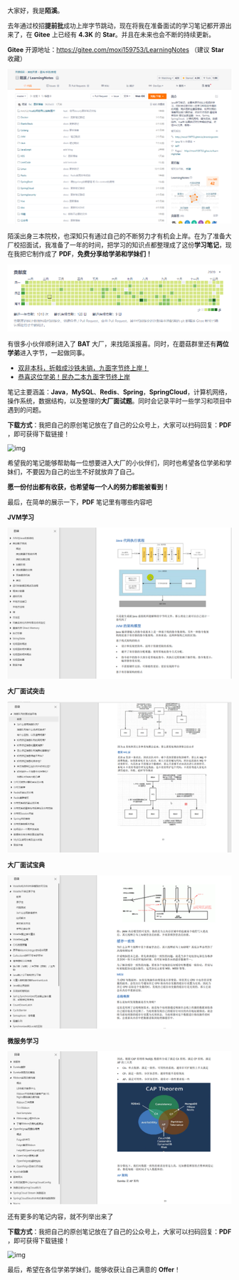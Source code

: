 大家好，我是**陌溪**。

去年通过校招**提前批**成功上岸字节跳动，现在将我在准备面试的学习笔记都开源出来了，在 **Gitee** 上已经有 **4.3K** 的 **Star**。并且在未来也会不断的持续更新。

**Gitee** 开源地址：https://gitee.com/moxi159753/LearningNotes （建议 **Star** 收藏）


![image-20211125223705599](images/image-20211125223705599.png)

陌溪出身三本院校，也深知只有通过自己的不断努力才有机会上岸。在为了准备大厂校招面试，我准备了一年的时间，把学习的知识点都整理成了这份**学习笔记**，现在我把它制作成了 **PDF**，**免费分享给学弟和学妹们！**


![image-20211125224340581](images/image-20211125224340581.png)

有很多小伙伴顺利进入了 **BAT** 大厂，来找陌溪报喜。同时，在蘑菇群里还有**两位学弟**进入字节，一起做同事。

- [双非本科，折戟成沙铁未销，九面字节终上岸！](https://mp.weixin.qq.com/s/mE8AjQdQP8cgsWPVUbLBHA)
- [恭喜这位学弟！民办二本九面字节终上岸](https://mp.weixin.qq.com/s/mE8AjQdQP8cgsWPVUbLBHA)

笔记主要涵盖：**Java**，**MySQL**、**Redis**、**Spring**，**SpringCloud**，计算机网络，操作系统，数据结构，以及整理的**大厂面试题**。同时会记录平时一些学习和项目中遇到的问题。

**下载方式**：我把自己的原创笔记放在了自己的公众号上，大家可以扫码回复：**PDF** ，即可获得下载链接！


![img](https://gitee.com/moxi159753/LearningNotes/raw/master/doc/images/qq/%E8%8E%B7%E5%8F%96PDF.jpg)

希望我的笔记能够帮助每一位想要进入大厂的小伙伴们，同时也希望各位学弟和学妹们，不要因为自己的出生不好就放弃了自己。

**愿一份付出都有收获，也希望每一个人的努力都能被看到！**

最后，在简单的展示一下，**PDF** 笔记里有哪些内容吧

**JVM学习**


![image-20211125230242826](images/image-20211125230242826.png)

**大厂面试突击**


![image-20211125230106518](images/image-20211125230106518.png)

**大厂面试宝典**


![image-20211125230325346](images/image-20211125230325346.png)

**微服务学习**


![image-20211125230424222](images/image-20211125230424222.png)

还有更多的笔记内容，就不列举出来了

**下载方式**：我把自己的原创笔记放在了自己的公众号上，大家可以扫码回复：**PDF** ，即可获得下载链接！


![img](https://gitee.com/moxi159753/LearningNotes/raw/master/doc/images/qq/%E8%8E%B7%E5%8F%96PDF.jpg)

最后，希望在各位学弟学妹们，能够收获让自己满意的 **Offer**！